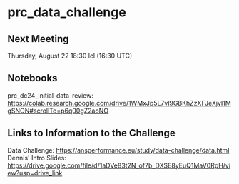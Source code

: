 # prc_data_challenge

## Next Meeting
Thursday, August 22 18:30 lcl (16:30 UTC)

## Notebooks
prc_dc24_initial-data-review: https://colab.research.google.com/drive/1WMxJp5L7vl9GBKhZzXFJeXjvI1MgSNON#scrollTo=p6q00gZ2aoNO

## Links to Information to the Challenge
Data Challenge: https://ansperformance.eu/study/data-challenge/data.html
Dennis' Intro Slides: https://drive.google.com/file/d/1aDVe83t2N_of7b_DXSE8yEuQ1MaV0RpH/view?usp=drive_link
